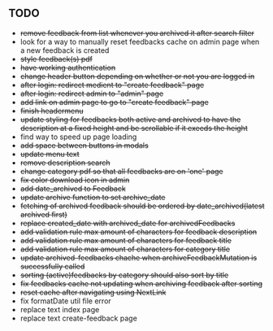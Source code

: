 ## TODO

- ~~remove feedback from list whenever you archived it after search filter~~
- look for a way to manually reset feedbacks cache on admin page when a new feedback is created
- ~~style feedback(s) pdf~~
- ~~have working authentication~~
- ~~change header button depending on whether or not you are logged in~~
- ~~after login: redirect medient to "create feedback" page~~
- ~~after login: redirect admin to "admin" page~~
- ~~add link on admin page to go to "create feedback" page~~
- ~~finish headermenu~~
- ~~update styling for feedbacks both active and archived to have the description at a fixed height and be scrollable if it exeeds the height~~
- find way to speed up page loading
- ~~add space between buttons in modals~~
- ~~update menu text~~
- ~~remove description search~~
- ~~change category pdf so that all feedbacks are on 'one' page~~
- ~~fix color download icon in admin~~
- ~~add date_archived to Feedback~~
- ~~update archive function to set archive_date~~
- ~~fetching of archived feedback should be ordered by date_archived(latest archived first)~~
- ~~replace created_date with archived_date for archivedFeedbacks~~
- ~~add validation rule max amount of characters for feedback description~~
- ~~add validation rule max amount of characters for feedback title~~
- ~~add validation rule max amount of characters for category title~~
- ~~update archived-feedbacks chache when archiveFeedbackMutation is successfully called~~
- ~~sorting (active)feedbacks by category should also sort by title~~
- ~~fix feedbacks cache not updating when archiving feedback after sorting~~
- ~~reset cache after navigating using NextLink~~
- fix formatDate util file error
- replace text index page
- replace text create-feedback page
